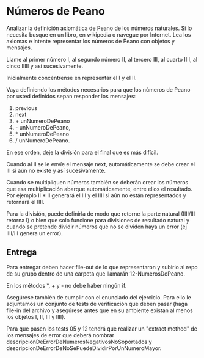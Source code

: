 # Números de Peano

Analizar la definición axiomática de Peano de los números naturales. Si lo necesita busque en un libro, en wikipedia o navegue por Internet. Lea los axiomas e intente representar los números de Peano con objetos y mensajes.

Llame al primer número I, al segundo número II, al tercero III, al cuarto IIII, al cinco IIIII y así sucesivamente.

Inicialmente concéntrense en representar el I y el II.

Vaya definiendo los métodos necesarios para que los números de Peano por usted definidos sepan responder los mensajes: 

1. previous
2. next
3. \+ unNumeroDePeano
4. \- unNumeroDePeano, 
5. \* unNumeroDePeano
6. / unNumeroDePeano. 

En ese orden, deje la división para el final que es más difícil.

Cuando al II se le envíe el mensaje next, automáticamente se debe crear el III si aún no existe y así sucesivamente. 

Cuando se multipliquen números también se deberán crear los números que esa multiplicación abarque automáticamente, entre ellos el resultado. Por ejemplo II * II generará el III y el IIII si aún no están representados y retornará el IIII.

Para la división, puede definirla de modo que retorne la parte natural (IIII/III retorna I) o bien que solo funcione para divisiones de resultado natural y cuando se pretende dividir números que no se dividen haya un error (ej IIII/III genera un error).

## Entrega

Para entregar deben hacer file-out de lo que representaron y subirlo al repo de su grupo dentro de una carpeta que llamarán 12-NumerosDePeano.

En los métodos *, + y - no debe haber ningún if. 

Asegúrese también de cumplir con el enunciado del ejercicio. Para ello le adjuntamos un conjunto de tests de verificación que deben pasar (haga file-in del archivo y asegúrese antes que en su ambiente existan al menos los objetos I, II, III y IIII). 

Para que pasen los tests 05 y 12 tendrá que realizar un "extract method" de los mensajes de error que deberá nombrar descripcionDeErrorDeNumerosNegativosNoSoportados y descripcionDeErrorDeNoSePuedeDividirPorUnNumeroMayor.
